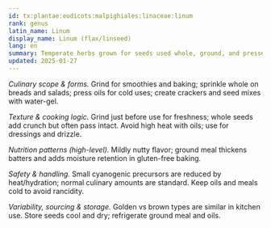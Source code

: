 ```yaml
---
id: tx:plantae:eudicots:malpighiales:linaceae:linum
rank: genus
latin_name: Linum
display_name: Linum (flax/linseed)
lang: en
summary: Temperate herbs grown for seeds used whole, ground, and pressed into delicate oils; added to cereals, breads, smoothies, and crackers.
updated: 2025-01-27
---
```


_Culinary scope & forms._ Grind for smoothies and baking; sprinkle whole on breads and salads; press oils for cold uses; create crackers and seed mixes with water-gel.

_Texture & cooking logic._ Grind just before use for freshness; whole seeds add crunch but often pass intact. Avoid high heat with oils; use for dressings and drizzle.

_Nutrition patterns (high-level)._ Mildly nutty flavor; ground meal thickens batters and adds moisture retention in gluten-free baking.

_Safety & handling._ Small cyanogenic precursors are reduced by heat/hydration; normal culinary amounts are standard. Keep oils and meals cold to avoid rancidity.

_Variability, sourcing & storage._ Golden vs brown types are similar in kitchen use. Store seeds cool and dry; refrigerate ground meal and oils.
